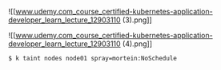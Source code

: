 
![[www.udemy.com_course_certified-kubernetes-application-developer_learn_lecture_12903110 (3).png]]


![[www.udemy.com_course_certified-kubernetes-application-developer_learn_lecture_12903110 (4).png]]




```
$ k taint nodes node01 spray=mortein:NoSchedule
```